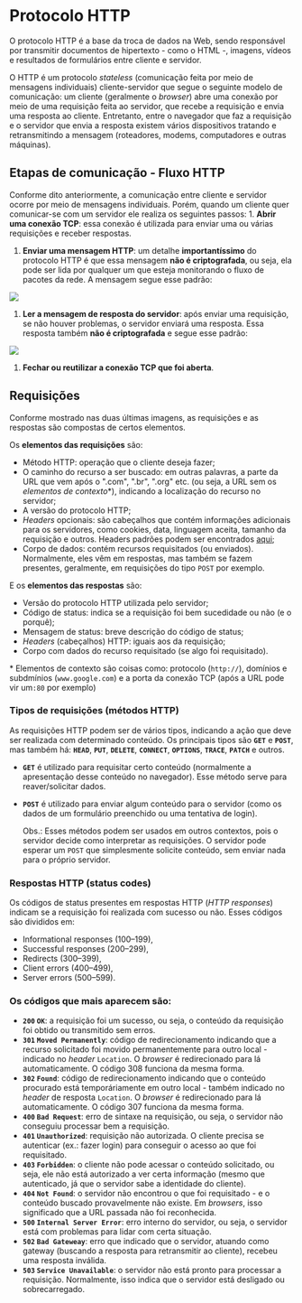 # Protocolo HTTP

O protocolo HTTP é a base da troca de dados na Web, sendo responsável por transmitir documentos de hipertexto - como o HTML -, imagens, vídeos e resultados de formulários entre cliente e servidor.

O HTTP é um protocolo _stateless_ \(comunicação feita por meio de mensagens individuais\) cliente-servidor que segue o seguinte modelo de comunicação: um cliente \(geralmente o _browser_\) abre uma conexão por meio de uma requisição feita ao servidor, que recebe a requisição e envia uma resposta ao cliente. Entretanto, entre o navegador que faz a requisição e o servidor que envia a resposta existem vários dispositivos tratando e retransmitindo a mensagem \(roteadores, modems, computadores e outras máquinas\).

## Etapas de comunicação - Fluxo HTTP

Conforme dito anteriormente, a comunicação entre cliente e servidor ocorre por meio de mensagens individuais. Porém, quando um cliente quer comunicar-se com um servidor ele realiza os seguintes passos: 1. **Abrir uma conexão TCP**: essa conexão é utilizada para enviar uma ou várias requisições e receber respostas.

1. **Enviar uma mensagem HTTP**: um detalhe **importantíssimo** do protocolo HTTP é que essa mensagem **não é criptografada**, ou seja, ela pode ser lida por qualquer um que esteja monitorando o fluxo de pacotes da rede. A mensagem segue esse padrão:

![](https://i.imgur.com/OxDXcP7.png)

1. **Ler a mensagem de resposta do servidor**: após enviar uma requisição, se não houver problemas, o servidor enviará uma resposta. Essa resposta também **não é criptografada** e segue esse padrão:

![](https://mdn.mozillademos.org/files/13691/HTTP_Response.png)

1. **Fechar ou reutilizar a conexão TCP que foi aberta**.

## Requisições

Conforme mostrado nas duas últimas imagens, as requisições e as respostas são compostas de certos elementos.

Os **elementos das requisições** são:

* Método HTTP: operação que o cliente deseja fazer;
* O caminho do recurso a ser buscado: em outras palavras, a parte da URL que vem após o ".com", ".br", ".org" etc. \(ou seja, a URL sem os _elementos de contexto_\*\), indicando a localização do recurso no servidor;
* A versão do protocolo HTTP;
* _Headers_ opcionais: são cabeçalhos que contém informações adicionais para os servidores, como cookies, data, linguagem aceita, tamanho da requisição e outros. Headers padrões podem ser encontrados [aqui](https://flaviocopes.com/http-request-headers/);
* Corpo de dados: contém recursos requisitados \(ou enviados\). Normalmente, eles vêm em respostas, mas também se fazem presentes, geralmente, em requisições do tipo `POST` por exemplo.

E os **elementos das respostas** são:

* Versão do protocolo HTTP utilizada pelo servidor;
* Código de status: indica se a requisição foi bem sucedidade ou não \(e o porquê\);
* Mensagem de status: breve descrição do código de status;
* _Headers_ \(cabeçalhos\) HTTP: iguais aos da requisição;
* Corpo com dados do recurso requisitado \(se algo foi requisitado\).

 \* Elementos de contexto são coisas como: protocolo \(`http://`\), domínios e subdmínios \(`www.google.com`\) e a porta da conexão TCP \(após a URL pode vir um`:80` por exemplo\)

### Tipos de requisições \(métodos HTTP\)

As requisições HTTP podem ser de vários tipos, indicando a ação que deve ser realizada com determinado conteúdo. Os principais tipos são **`GET`** e **`POST`**, mas também há: **`HEAD`**, **`PUT`**, **`DELETE`**, **`CONNECT`**, **`OPTIONS`**, **`TRACE`**, **`PATCH`** e outros.

* **`GET`** é utilizado para requisitar certo conteúdo \(normalmente a apresentação desse conteúdo no navegador\). Esse método serve para reaver/solicitar dados.
* **`POST`** é utilizado para enviar algum conteúdo para o servidor \(como os dados de um formulário preenchido ou uma tentativa de login\).

  Obs.: Esses métodos podem ser usados em outros contextos, pois o servidor decide como interpretar as requisições. O servidor pode esperar um `POST` que simplesmente solicite conteúdo, sem enviar nada para o próprio servidor.

### Respostas HTTP \(status codes\)

Os códigos de status presentes em respostas HTTP \(_HTTP responses_\) indicam se a requisição foi realizada com sucesso ou não. Esses códigos são divididos em:

* Informational responses \(100–199\),
* Successful responses \(200–299\),
* Redirects \(300–399\),
* Client errors \(400–499\),
* Server errors \(500–599\).

### Os códigos que mais aparecem são:

* **`200` `OK`**: a requisição foi um sucesso, ou seja, o conteúdo da requisição foi obtido ou transmitido sem erros.
* **`301` `Moved Permanently`**: código de redirecionamento indicando que a recurso solicitado  foi movido permanentemente para outro local - indicado no _header_ `Location`. O _browser_ é redirecionado para lá automaticamente. O código 308 funciona da mesma forma.
* **`302` `Found`**: código de redirecionamento indicando que o conteúdo procurado está temporáriamente em outro local - também indicado no _header_ de resposta `Location`. O _browser_ é redirecionado para lá automaticamente. O código 307 funciona da mesma forma.
* **`400` `Bad Request`**: erro de sintaxe na requisição, ou seja, o servidor não conseguiu processar bem a requisição.
* **`401` `Unauthorized`**: requisição não autorizada. O cliente precisa se autenticar \(ex.: fazer login\) para conseguir o acesso ao que foi requisitado.
* **`403` `Forbidden`**: o cliente não pode acessar o conteúdo solicitado, ou seja, ele não está autorizado a ver certa informação \(mesmo que autenticado, já que o servidor sabe a identidade do cliente\).
* **`404` `Not Found`**: o servidor não encontrou o que foi requisitado - e o conteúdo buscado provavelmente não existe. Em _browsers_, isso significado que a URL passada não foi reconhecida.
* **`500` `Internal Server Error`**: erro interno do servidor, ou seja, o servidor está com problemas para lidar com certa situação.
* **`502` `Bad Gateweay`**: erro que indicado que o servidor, atuando como gateway \(buscando a resposta para retransmitir ao cliente\), recebeu uma resposta inválida.
* **`503` `Service Unavailable`**: o servidor não está pronto para processar a requisição. Normalmente, isso indica que o servidor está desligado ou sobrecarregado.

